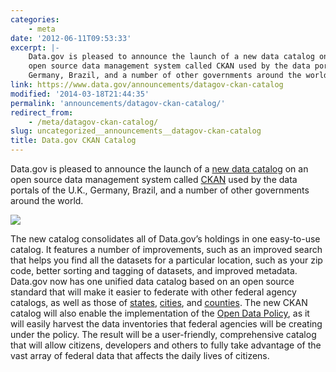 ```yaml
---
categories:
    - meta
date: '2012-06-11T09:53:33'
excerpt: |-
    Data.gov is pleased to announce the launch of a new data catalog on an
    open source data management system called CKAN used by the data portals of the U.K.,
    Germany, Brazil, and a number of other governments around the world.…
link: https://www.data.gov/announcements/datagov-ckan-catalog
modified: '2014-03-18T21:44:35'
permalink: 'announcements/datagov-ckan-catalog/'
redirect_from:
    - /meta/datagov-ckan-catalog/
slug: uncategorized__announcements__datagov-ckan-catalog
title: Data.gov CKAN Catalog
---
```


Data.gov is pleased to announce the launch of a [new data catalog](http://catalog.data.gov/) on an open source data management system called [CKAN](http://ckan.org/) used by the data portals of the U.K., Germany, Brazil, and a number of other governments around the world.

![](https://s3-us-gov-west-1.amazonaws.com/cg-0817d6e3-93c4-4de8-8b32-da6919464e61/geo3.jpg)

The new catalog consolidates all of Data.gov’s holdings in one easy-to-use catalog. It features a number of improvements, such as an improved search that helps you find all the datasets for a particular location, such as your zip code, better sorting and tagging of datasets, and improved metadata. Data.gov now has one unified data catalog based on an open source standard that will make it easier to federate with other federal agency catalogs, as well as those of [states](http://www.data.gov/states/community/states), [cities](http://www.data.gov/cities/community/cities), and [counties](http://www.data.gov/counties/community/counties). The new CKAN catalog will also enable the implementation of the [Open Data Policy](http://www.whitehouse.gov), as it will easily harvest the data inventories that federal agencies will be creating under the policy. The result will be a user-friendly, comprehensive catalog that will allow citizens, developers and others to fully take advantage of the vast array of federal data that affects the daily lives of citizens.
